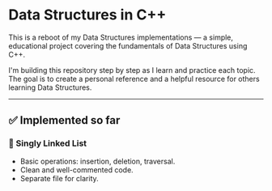 # Data Structures in C++

This is a reboot of my Data Structures implementations — a simple, educational project covering the fundamentals of Data Structures using C++.

I'm building this repository step by step as I learn and practice each topic.  
The goal is to create a personal reference and a helpful resource for others learning Data Structures.

---

## ✅ Implemented so far

### 📌 Singly Linked List
- Basic operations: insertion, deletion, traversal.
- Clean and well-commented code.
- Separate file for clarity.


